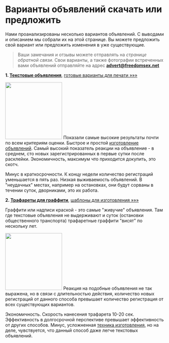 # Варианты объявлений скачать или предложить

Нами проанализированы несколько вариантов объявлений. С выводами и описанием мы собрали их на этой странице. Вы можете предложить свой вариант или предложить изменения в уже существующие.

> Ваши замечания и отзывы можете отправлять на _странице обратной связи_. Свои варианты, а также фотографии встреченных вами объявлений отправляйте на адрес **advert@freedomsex.net**

<b>1. <a href="%%LOAD_TEXT%%" title="Скачать варианты текстовых объявлений">Текстовые объявления</a></b>, <a href="%%LOAD_TEXT%%">готовые варианты для печати &raquo;&raquo;&raquo;</a>

<a href="%%LOAD_TEXT%%" title="Варианты текстовых объявлений скачать">
<img src="%%SITE%%/docs/blog/img/ob_foto1.jpg" width="180" height="" alt="" class="left"></a>
Показали самые высокие результаты почти по всем критериям оценки. Быстрое и простой <a href="%%TEXT_ADVERT_LINK%%" title="Читать о способе изготовления текстовых объявлений">изготовление объявлений</a>. Самый высокий показатель реакции на объявление - в среднем, сто новых зарегистрированных в первые сутки после расклейки. Экономичность, максимум что приходится докупить, это скотч.

Минус в краткосрочности. К концу недели количество регистраций уменьшается в пять раз. Низкая выживаемость объявлений. В "неудачных" местах, например на остановках, они будут сорваны в течении суток, дворниками, это их работа.

<b>2. <a href="%%LOAD_GRAFFITI%%" title="Скачать варианты трафаретов для графити">Трафареты для граффити</a></b>, <a href="%%LOAD_GRAFFITI%%">шаблоны для изготовления &raquo;&raquo;&raquo;</a>

Граффити или надписи краской - это самые "живучие" объявления. Там где текстовые объявления не выдерживают и суток (остановки общественного транспорта) трафаретные граффити "висят" по нескольку лет.

<a href="%%LOAD_GRAFFITI%%" title="Варианты трафаретов для графити скачать">
<img src="%%SITE%%/docs/blog/img/gr_blue.jpg" width="180" height="" alt="" class="left"></a>
Реакция на подобные объявления не так выражена, но в связи с длительностью действия, количество новых регистраций от данного способа превышает количество регистрация от всех существующих вариантов.

Экономичность. Скорость нанесения трафарета 10-20 сек. Эффективность в долгосрочной перспективе превышает эффективность от других способов. Минус, усложненная <a href="%%GRAFFITI_ADVERT_LINK%%" title="Читать о способе изготовления трафарета">техника изготовления</a>, но на деле, чувствуется, что данный способ даже легче текстовых объявлений. 